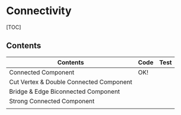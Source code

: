 # Connectivity



[TOC]

## Contents

| Contents                                | Code | Test |
| --------------------------------------- | ---- | ---- |
| Connected Component                     | OK!  |      |
| Cut Vertex & Double Connected Component |      |      |
| Bridge & Edge Biconnected Component     |      |      |
| Strong Connected Component              |      |      |
|                                         |      |      |




